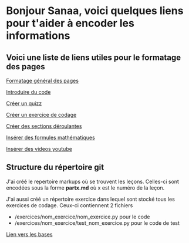 # Bonjour Sanaa, voici quelques liens pour t'aider à encoder les informations

## Voici une liste de liens utiles pour le formatage des pages

[Formatage général des pages](https://tech.io/playgrounds/408/tech-io-documentation/markdown-cheatsheet)

[Introduire du code](https://tech.io/playgrounds/408/tech-io-documentation/code-snippets)

[Créer un quizz](https://tech.io/playgrounds/408/tech-io-documentation/quiz)

[Créer un exercice de codage](https://tech.io/playgrounds/408/tech-io-documentation/coding-exercise)

[Créer des sections déroulantes](https://tech.io/playgrounds/408/tech-io-documentation/collapse-uncollapse-section)

[Insérer des formules mathématiques](https://tech.io/playgrounds/408/tech-io-documentation/math-formula)

[Insérer des videos youtube](https://tech.io/playgrounds/408/tech-io-documentation/magic-links)

## Structure du répertoire git

J'ai créé le repertoire markups où se trouvent les leçons. Celles-ci sont encodées sous la forme **partx.md** où x est le numéro de la leçon.

J'ai aussi créé un répertoire exercice dans lequel sont stocké tous les exercices de codage. Ceux-ci contiennent 2 fichiers
* /exercices/nom_exercice/nom_exercice.py pour le code
* /exercices/nom_exercice/test_nom_exercice.py pour le code de test

[Lien vers les bases](https://tech.io/playgrounds/408/tech-io-documentation/techio-yml)
